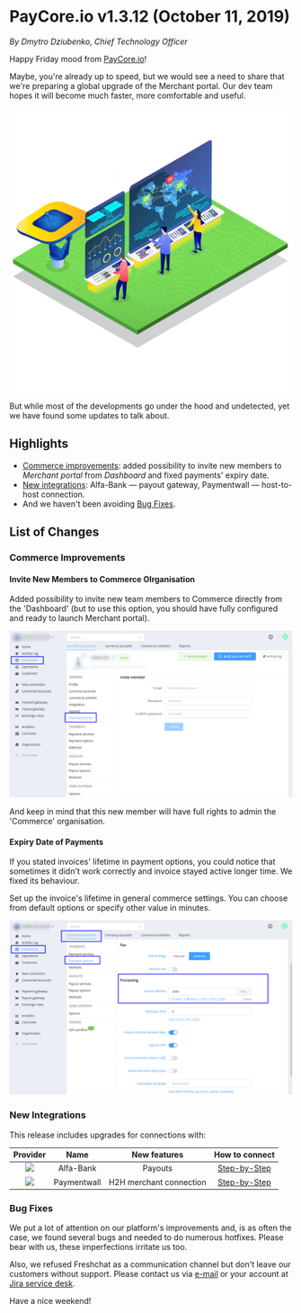 # **PayCore.io v1.3.12 (October 11, 2019)**

*By Dmytro Dziubenko, Chief Technology Officer*

Happy Friday mood from [PayCore.io](http://paycore.io/)!

Maybe, you're already up to speed, but we would see a need to share that we're preparing a global upgrade of the Merchant portal. Our dev team hopes it will become much faster, more comfortable and useful.

![](images/v1.3.12/Paycore_Control-all-the-transactions.webp)

But while most of the developments go under the hood and undetected, yet we have found some updates to talk about.

## Highlights
* [Commerce improvements](#commerce-improvements): added possibility to invite new members to *Merchant portal* from *Dashboard* and fixed payments' expiry date.
* [New integrations](#new-integrations): Alfa-Bank &mdash; payout gateway, Paymentwall &mdash; host-to-host connection.
* And we haven't been avoiding [Bug Fixes](#bug-fixes).

## List of Changes

### Commerce Improvements

#### Invite New Members to Commerce OIrganisation

Added possibility to invite new team members to Commerce directly from the 'Dashboard' (but to use this option, you should have fully configured and ready to launch Merchant portal).

![](images/v1.3.12/invite-member.png)

And keep in mind that this new member will have full rights to admin the 'Commerce' organisation.  

#### Expiry Date of Payments

If you stated invoices' lifetime in payment options, you could notice that sometimes it didn't work correctly and invoice stayed active longer time. We fixed its behaviour.

Set up the invoice's lifetime in general commerce settings. You can choose from default options or specify other value in minutes. 

![](images/v1.3.12/lefetime-invoice.png)

### New Integrations

This release includes upgrades for connections with:

| Provider | Name  | New features | How to connect |
|:-:|:-:|:-:|:-:|
|<a href ="https://alfabank.com" target="_blank" rel="noopener"> <img src="https://static.openfintech.io/payment_providers/alfabank/logo.svg?w=70" width="70px"> </a>  | Alfa-Bank | Payouts | [Step-by-Step](/connectors/concord/)
|<a href ="https://www.paymentwall.com/en" target="_blank" rel="noopener"> <img src="https://static.openfintech.io/payment_providers/paymentwall/logo.png?w=70" width="70px"> </a>  | Paymentwall | H2H merchant connection | [Step-by-Step](/connectors/paymentwall/) |

### Bug Fixes

We put a lot of attention on our platform's improvements and, is as often the case, we found several bugs and needed to do numerous hotfixes. Please bear with us, these imperfections irritate us too.

Also, we refused Freshchat as a communication channel but don't leave our customers without support. Please contact us via [e-mail](mailto:support@paycore.io) or your account at [Jira service desk](https://support.paycore.io).

Have a nice weekend! 